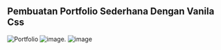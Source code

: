 ## Pembuatan Portfolio Sederhana Dengan Vanila Css


![Portfolio](https://github.com/user-attachments/assets/393ec627-58db-4a3e-81d0-e2b70c188fe2)
![image](https://github.com/user-attachments/assets/53311826-12b2-4be9-804a-0e823aabfa44).
![image](https://github.com/user-attachments/assets/954004f6-e63d-49d3-b42e-98a82a9fa99c)

